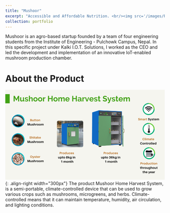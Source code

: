 ```yaml
---
title: "Mushoor"
excerpt: "Accessible and Affordable Nutrition. <br/><img src='/images/RCPPO.png'>"
collection: portfolio
---
```


Mushoor is an agro-based startup founded by a team of four engineering students from the Institute of Engineering - Pulchowk Campus, Nepal. In this specific project under Kalki I.O.T. Solutions, I worked as the CEO and led the development and implementation of an innovative IoT-enabled mushroom production chamber. 

# About the Product
![Description of the product](/images/product.png){: .align-right width="300px"}
The product Mushoor Home Harvest System, is a semi-portable, climate-controlled device that can be used to grow various crops such as mushrooms, microgreens, and herbs. Climate-controlled means that it can maintain temperature, humidity, air circulation, and lighting conditions. 